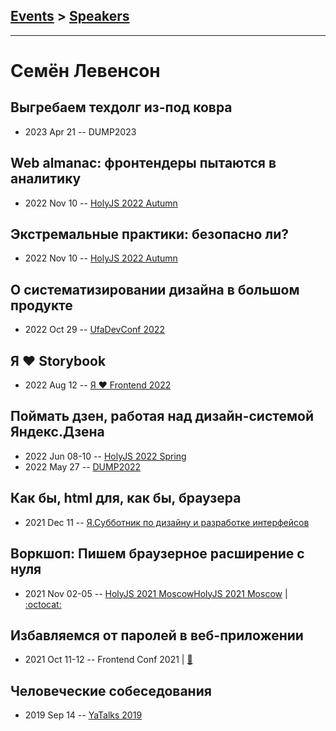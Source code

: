 ## [Events](../README.md) > [Speakers](../speakers.md)
---

# Семён Левенсон

## Выгребаем техдолг из-под ковра
- 2023 Apr 21 -- DUMP2023    
## Web almanac: фронтендеры пытаются в аналитику
- 2022 Nov 10 -- [HolyJS 2022 Autumn](https://www.youtube.com/watch?v=Fi4TCXdyMoE)    
## Экстремальные практики: безопасно ли?
- 2022 Nov 10 -- [HolyJS 2022 Autumn](https://www.youtube.com/watch?v=ggx-Gs7cVH0)    
## О систематизировании дизайна в большом продукте
- 2022 Oct 29 -- [UfaDevConf 2022](https://youtu.be/4eR9oADqyTs)    
## Я ❤ Storybook
- 2022 Aug 12 -- [Я ❤ Frontend 2022](https://www.youtube.com/watch?v=z3O8qYmPd58&t=7890s)    
## Поймать дзен, работая над дизайн-системой Яндекс.Дзена
- 2022 Jun 08-10 -- [HolyJS 2022 Spring](https://youtu.be/1ZxDw-wovws)    
- 2022 May 27 -- [DUMP2022](https://youtu.be/KoSSgmMo2ms)    
## Как бы, html для, как бы, браузера
- 2021 Dec 11 -- [Я.Субботник по дизайну и разработке интерфейсов](https://youtu.be/zN2SENJu6Ns?t=5661)    
## Воркшоп: Пишем браузерное расширение с нуля
- 2021 Nov 02-05 -- [HolyJS 2021 Moscow](https://www.youtube.com/watch?v=OWdHDGgt0zo,https://www.youtube.com/watch?v=Lrhyu99rAEA)[HolyJS 2021 Moscow](https://www.youtube.com/watch?v=OWdHDGgt0zo,https://www.youtube.com/watch?v=Lrhyu99rAEA)   | [:octocat:](https://github.com/semeleven/webextension-workshop) 
## Избавляемся от паролей в веб-приложении
- 2021 Oct 11-12 -- Frontend Conf 2021  | [:notebook:](https://drive.google.com/file/u/0/d/11JMyH6UblXsy1QXcgFk7IAkFBQ_-fIzI/view)  
## Человеческие собеседования
- 2019 Sep 14 -- [YaTalks 2019](https://www.youtube.com/watch?v=Xg-oZp0EcYc&t=22340s)    
